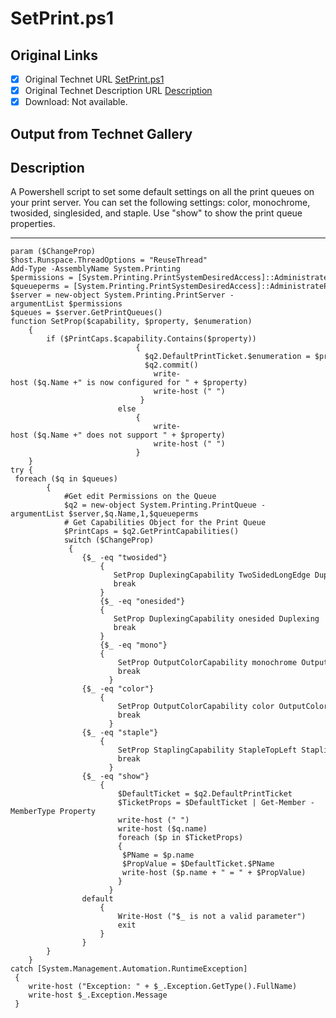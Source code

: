 # SetPrint.ps1

## Original Links

- [x] Original Technet URL [SetPrint.ps1](https://gallery.technet.microsoft.com/878e6bac-e2a1-4502-9333-5b1420f8b957)
- [x] Original Technet Description URL [Description](https://gallery.technet.microsoft.com/878e6bac-e2a1-4502-9333-5b1420f8b957/description)
- [x] Download: Not available.

## Output from Technet Gallery

## Description

A Powershell script to set some default settings on all the print queues on your print server. You can set the following settings: color, monochrome, twosided, singlesided, and staple. Use "show" to show the print queue properties.

---------------------------------------------------------------------------------------------------------------------------------

```
param ($ChangeProp)
$host.Runspace.ThreadOptions = "ReuseThread"
Add-Type -AssemblyName System.Printing
$permissions = [System.Printing.PrintSystemDesiredAccess]::AdministrateServer
$queueperms = [System.Printing.PrintSystemDesiredAccess]::AdministratePrinter
$server = new-object System.Printing.PrintServer -argumentList $permissions
$queues = $server.GetPrintQueues()
function SetProp($capability, $property, $enumeration)
    {
        if ($PrintCaps.$capability.Contains($property))
                            {
                              $q2.DefaultPrintTicket.$enumeration = $property
                              $q2.commit()
                                write-host ($q.Name +" is now configured for " + $property)
                                write-host (" ")
                             }
                        else
                            {
                                write-host ($q.Name +" does not support " + $property)
                                write-host (" ")
                            }
    }
try {
 foreach ($q in $queues)
        {
            #Get edit Permissions on the Queue
            $q2 = new-object System.Printing.PrintQueue -argumentList $server,$q.Name,1,$queueperms
            # Get Capabilities Object for the Print Queue
            $PrintCaps = $q2.GetPrintCapabilities()
            switch ($ChangeProp)
             {
                {$_ -eq "twosided"}
                    {
                       SetProp DuplexingCapability TwoSidedLongEdge Duplexing
                       break
                    }
                    {$_ -eq "onesided"}
                    {
                       SetProp DuplexingCapability onesided Duplexing
                       break
                    }
                    {$_ -eq "mono"}
                    {
                        SetProp OutputColorCapability monochrome OutputColor
                        break
                      }
                {$_ -eq "color"}
                    {
                        SetProp OutputColorCapability color OutputColor
                        break
                      }
                {$_ -eq "staple"}
                    {
                        SetProp StaplingCapability StapleTopLeft Stapling
                        break
                      }
                {$_ -eq "show"}
                    {
                        $DefaultTicket = $q2.DefaultPrintTicket
                        $TicketProps = $DefaultTicket | Get-Member -MemberType Property
                        write-host (" ")
                        write-host ($q.name)
                        foreach ($p in $TicketProps)
                        {
                         $PName = $p.name
                         $PropValue = $DefaultTicket.$PName
                         write-host ($p.name + " = " + $PropValue)
                        }
                      }
                default
                    {
                        Write-Host ("$_ is not a valid parameter")
                        exit
                    }
                }
        }
    }
catch [System.Management.Automation.RuntimeException]
 {
    write-host ("Exception: " + $_.Exception.GetType().FullName)
    write-host $_.Exception.Message
 }
```

